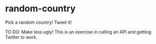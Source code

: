 # random-country
Pick a random country! Tweet it!

TO DO:
 Make less ugly! This is an exercise in calling an API and getting Twitter to work.

